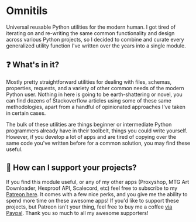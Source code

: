 # Omnitils
Universal reusable Python utilities for the modern human. I got tired of iterating on and re-writing the same common functionality
and design across various Python projects, so I decided to combine and curate every generalized utility function I've written
over the years into a single module.

## ❓ What's in it?
Mostly pretty straightforward utilities for dealing with files, schemas, properties, requests, and a variety of other common 
needs of the modern Python user. Nothing in here is going to be earth-shattering or novel, you can find dozens of Stackoverflow
articles using some of these same methodologies, apart from a handful of opinionated approaches I've taken in certain cases.

The bulk of these utilities are things beginner or intermediate Python programmers already have in their toolbelt, things you could write yourself.
However, if you develop a lot of apps and are tired of copying over the same code you've written before for a common solution, you may find
these useful.

## 💌 How can I support your projects?
If you find this module useful, or any of my other apps (Proxyshop, MTG Art Downloader, Hexproof API, Scalecord, etc) feel free to subscribe 
to my [Patreon here](https://patreon.com/mpcfill). It comes with a few nice perks, and you give me the ability to spend more time on these
awesome apps! If you'd like to support these projects, but Patreon isn't your thing, feel free to buy me a coffee [via Paypal](https://www.paypal.com/donate/?hosted_button_id=D96NBC6ZAJ8H6). 
Thank you so much to all my awesome supporters!
